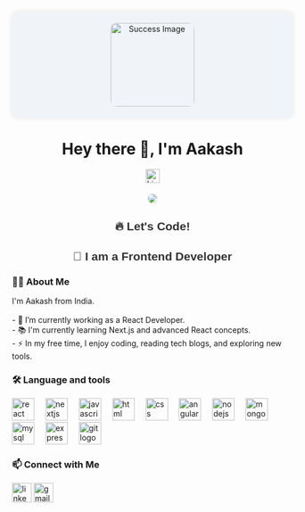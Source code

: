 <div align="center" style="background-color:#f0f4f8; padding:20px; border-radius:10px; box-shadow: 0 0 10px rgba(0, 0, 0, 0.1);">
  <img height="150" src="https://media.istockphoto.com/id/1025929386/vector/successful-young-man-holding-using-laptop-computer-and-showing-gesturing-thumbs-up-sign.jpg?s=612x612&w=0&k=20&c=7tEJ-O7cEX-j84H-g60WV-991sL0t8P0WlaY7PxBJn8=" alt="Success Image" style="border-radius:10px;" />
</div>

<h1 align="center">Hey there 👋, I'm Aakash</h1>

<div align="center">
  <a href="https://www.linkedin.com/in/aakashkr97" target="_blank" style="text-decoration:none;">
    <img src="https://img.shields.io/static/v1?message=LinkedIn&logo=linkedin&label=&color=0077B5&logoColor=white&labelColor=&style=for-the-badge" height="25" alt="LinkedIn logo" />
  </a>
</div>

<div align="center" style="margin-top: 20px;">
  <img src="https://visitor-badge.laobi.icu/badge?page_id=aakash.aakash&" style="border-radius:10px; box-shadow: 0 0 5px rgba(0, 0, 0, 0.1);" />
</div>

<div align="center" style="margin-top: 30px;">
  <h2 style="color:#333; font-family:Arial, sans-serif;">🔥 Let's Code!</h2>
</div>

<div align="center" style="margin-top: 30px;">
  <h2 style="color:#333; font-family:Arial, sans-serif;">🚀 I am a Frontend Developer</h2>
  
</div>

<h3 align="left">👩‍💻 About Me</h3>

<p align="left">I'm Aakash from India.<br><br>- 🔭 I’m currently working as a React Developer.<br>- 📚 I'm currently learning Next.js and advanced React concepts.<br>- ⚡ In my free time, I enjoy coding, reading tech blogs, and exploring new tools.</p>

<h3 align="left">🛠 Language and tools</h3>

<div align="left">
  <img src="https://cdn.jsdelivr.net/gh/devicons/devicon/icons/react/react-original-wordmark.svg" height="40" alt="react logo" />
  <img width="12" />
  <img src="https://cdn.jsdelivr.net/gh/devicons/devicon/icons/nextjs/nextjs-line.svg" height="40" alt="nextjs logo" />
  <img width="12" />
  <img src="https://cdn.jsdelivr.net/gh/devicons/devicon/icons/javascript/javascript-original.svg" height="40" alt="javascript logo" />
  <img width="12" />
  <img src="https://cdn.jsdelivr.net/gh/devicons/devicon/icons/html5/html5-original-wordmark.svg" height="40" alt="html logo" />
  <img width="12" />
  <img src="https://cdn.jsdelivr.net/gh/devicons/devicon/icons/css3/css3-original-wordmark.svg" height="40" alt="css logo" />
  <img width="12" />
  <img src="https://cdn.jsdelivr.net/gh/devicons/devicon/icons/angularjs/angularjs-original.svg" height="40" alt="angular logo" />
  <img width="12" />
  <img src="https://cdn.jsdelivr.net/gh/devicons/devicon/icons/nodejs/nodejs-original-wordmark.svg" height="40" alt="nodejs logo" />
  <img width="12" />
  <img src="https://cdn.jsdelivr.net/gh/devicons/devicon/icons/mongodb/mongodb-original-wordmark.svg" height="40" alt="mongodb logo" />
  <img width="12" />
  <img src="https://cdn.jsdelivr.net/gh/devicons/devicon/icons/mysql/mysql-original-wordmark.svg" height="40" alt="mysql logo" />
  <img width="12" />
  <img src="https://cdn.jsdelivr.net/gh/devicons/devicon/icons/express/express-original-wordmark.svg" height="40" alt="express logo" />
  <img width="12" />
  <img src="https://cdn.jsdelivr.net/gh/devicons/devicon/icons/git/git-original-wordmark.svg" height="40" alt="git logo" />
</div>



<h3 align="left">📫 Connect with Me</h3>

<div align="left">
  <a href="https://www.linkedin.com/in/aakashkr97" target="_blank" style="text-decoration:none;">
    <img src="https://img.shields.io/static/v1?message=LinkedIn&logo=linkedin&label=&color=0077B5&logoColor=white&labelColor=&style=for-the-badge" height="35" alt="linkedin logo" />
  </a>
  <a href="mailto:aakashkr97@gmail.com" target="_blank" style="text-decoration:none;">
    <img src="https://img.shields.io/static/v1?message=Gmail&logo=gmail&label=&color=D14836&logoColor=white&labelColor=&style=for-the-badge" height="35" alt="gmail logo" />
  </a>
</div>

<br clear="both">


